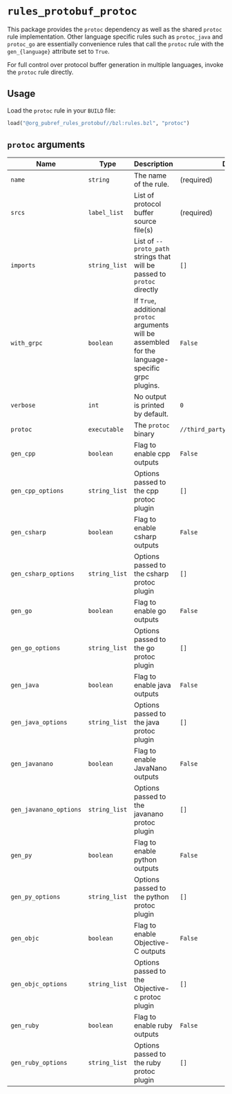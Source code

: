 # `rules_protobuf_protoc`

This package provides the `protoc` dependency as well as the shared
`protoc` rule implementation.  Other language specific rules such as
`protoc_java` and `protoc_go` are essentially convenience rules that
call the `protoc` rule with the `gen_{language}` attribute set to
`True`.

For full control over protocol buffer generation in multiple
languages, invoke the `protoc` rule directly.


## Usage

Load the `protoc` rule in your `BUILD` file:

```python
load("@org_pubref_rules_protobuf//bzl:rules.bzl", "protoc")
```

## `protoc` arguments

| Name | Type | Description | Default |
| ---- | ---- | ----------- | ------- |
| `name` | `string` | The name of the rule. | (required) |
| `srcs` | `label_list` | List of protocol buffer source file(s) | (required) |
| `imports` | `string_list` | List of `--proto_path` strings that will be passed to `protoc` directly | `[]` |
| `with_grpc` | `boolean` | If `True`, additional `protoc` arguments will be assembled for the language-specific grpc plugins. | `False`
| `verbose` | `int` | No output is printed by default. | `0` |
| `protoc` | `executable` | The `protoc` binary | `//third_party/protoc:protoc_bin` |
| `gen_cpp` | `boolean` | Flag to enable cpp outputs  | `False` |
| `gen_cpp_options` | `string_list` | Options passed to the cpp protoc plugin  | `[]` |
| `gen_csharp` | `boolean` | Flag to enable csharp outputs  | `False` |
| `gen_csharp_options` | `string_list` | Options passed to the csharp protoc plugin  | `[]` |
| `gen_go` | `boolean` | Flag to enable go outputs  | `False` |
| `gen_go_options` | `string_list` | Options passed to the go protoc plugin  | `[]` |
| `gen_java` | `boolean` | Flag to enable java outputs  | `False` |
| `gen_java_options` | `string_list` | Options passed to the java protoc plugin  | `[]` |
| `gen_javanano` | `boolean` | Flag to enable JavaNano outputs  | `False` |
| `gen_javanano_options` | `string_list` | Options passed to the javanano protoc plugin  | `[]` |
| `gen_py` | `boolean` | Flag to enable python outputs  | `False` |
| `gen_py_options` | `string_list` | Options passed to the python protoc plugin  | `[]` |
| `gen_objc` | `boolean` | Flag to enable Objective-C outputs  | `False` |
| `gen_objc_options` | `string_list` | Options passed to the Objective-c protoc plugin  | `[]` |
| `gen_ruby` | `boolean` | Flag to enable ruby outputs  | `False` |
| `gen_ruby_options` | `string_list` | Options passed to the ruby protoc plugin  | `[]` |
